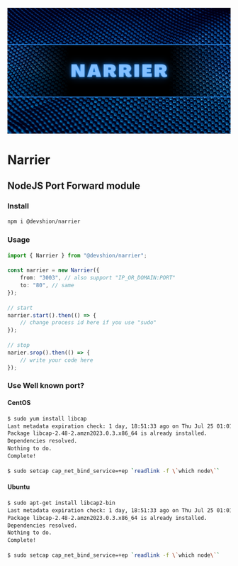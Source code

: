 ![head.png](./assets/head.png)

# Narrier
## NodeJS Port Forward module

### Install

```sh
npm i @devshion/narrier
```

### Usage

```ts
import { Narrier } from "@devshion/narrier";

const narrier = new Narrier({
    from: "3003", // also support "IP_OR_DOMAIN:PORT"
    to: "80", // same
});

// start
narrier.start().then(() => {
    // change process id here if you use "sudo"
});

// stop
narier.srop().then(() => {
    // write your code here
});
```

### Use Well known port?

#### CentOS

```sh
$ sudo yum install libcap
Last metadata expiration check: 1 day, 18:51:33 ago on Thu Jul 25 01:01:27 2024.
Package libcap-2.48-2.amzn2023.0.3.x86_64 is already installed.
Dependencies resolved.
Nothing to do.
Complete!

$ sudo setcap cap_net_bind_service=+ep `readlink -f \`which node\``
```

#### Ubuntu

```sh
$ sudo apt-get install libcap2-bin
Last metadata expiration check: 1 day, 18:51:33 ago on Thu Jul 25 01:01:27 2024.
Package libcap-2.48-2.amzn2023.0.3.x86_64 is already installed.
Dependencies resolved.
Nothing to do.
Complete!

$ sudo setcap cap_net_bind_service=+ep `readlink -f \`which node\``
```